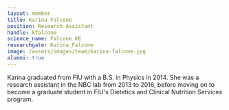 ```yaml
---
layout: member
title: Karina Falcone
position: Research Assistant
handle: kfalcone
science_name: Falcone KE
researchgate: Karina_Falcone
image: /assets/images/team/karina-falcone.jpg
alumni: true
---
```


Karina graduated from FIU with a B.S. in Physics in 2014. She was a research assistant in the NBC lab from 2013 to 2016, before moving on to become a graduate student in FIU's Dietetics and Clinical Nutrition Services program.
